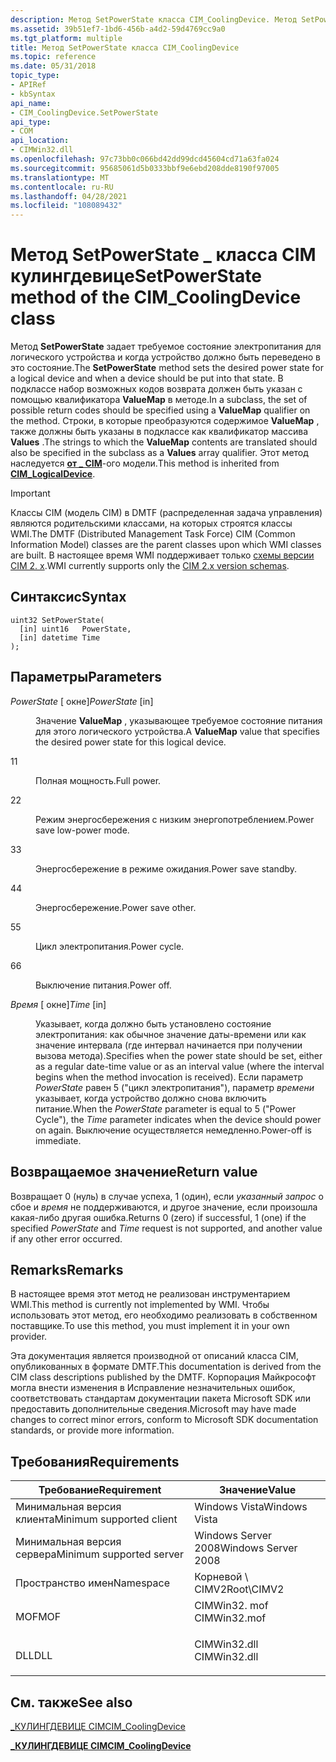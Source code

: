 ```yaml
---
description: Метод SetPowerState класса CIM_CoolingDevice. Метод SetPowerState задает требуемое состояние электропитания для логического устройства и когда устройство должно быть переведено в это состояние.
ms.assetid: 39b51ef7-1bd6-456b-a4d2-59d4769cc9a0
ms.tgt_platform: multiple
title: Метод SetPowerState класса CIM_CoolingDevice
ms.topic: reference
ms.date: 05/31/2018
topic_type:
- APIRef
- kbSyntax
api_name:
- CIM_CoolingDevice.SetPowerState
api_type:
- COM
api_location:
- CIMWin32.dll
ms.openlocfilehash: 97c73bb0c066bd42dd99dcd45604cd71a63fa024
ms.sourcegitcommit: 95685061d5b0333bbf9e6ebd208dde8190f97005
ms.translationtype: MT
ms.contentlocale: ru-RU
ms.lasthandoff: 04/28/2021
ms.locfileid: "108089432"
---
```

# <a name="setpowerstate-method-of-the-cim_coolingdevice-class"></a><span data-ttu-id="6f65a-103">Метод SetPowerState \_ класса CIM кулингдевице</span><span class="sxs-lookup"><span data-stu-id="6f65a-103">SetPowerState method of the CIM\_CoolingDevice class</span></span>

<span data-ttu-id="6f65a-104">Метод **SetPowerState** задает требуемое состояние электропитания для логического устройства и когда устройство должно быть переведено в это состояние.</span><span class="sxs-lookup"><span data-stu-id="6f65a-104">The **SetPowerState** method sets the desired power state for a logical device and when a device should be put into that state.</span></span> <span data-ttu-id="6f65a-105">В подклассе набор возможных кодов возврата должен быть указан с помощью квалификатора **ValueMap** в методе.</span><span class="sxs-lookup"><span data-stu-id="6f65a-105">In a subclass, the set of possible return codes should be specified using a **ValueMap** qualifier on the method.</span></span> <span data-ttu-id="6f65a-106">Строки, в которые преобразуются содержимое **ValueMap** , также должны быть указаны в подклассе как квалификатор массива **Values** .</span><span class="sxs-lookup"><span data-stu-id="6f65a-106">The strings to which the **ValueMap** contents are translated should also be specified in the subclass as a **Values** array qualifier.</span></span> <span data-ttu-id="6f65a-107">Этот метод наследуется [**от \_ CIM**](cim-logicaldevice.md)-ого модели.</span><span class="sxs-lookup"><span data-stu-id="6f65a-107">This method is inherited from [**CIM\_LogicalDevice**](cim-logicaldevice.md).</span></span>

> [!IMPORTANT]
> <span data-ttu-id="6f65a-108">Классы CIM (модель CIM) в DMTF (распределенная задача управления) являются родительскими классами, на которых строятся классы WMI.</span><span class="sxs-lookup"><span data-stu-id="6f65a-108">The DMTF (Distributed Management Task Force) CIM (Common Information Model) classes are the parent classes upon which WMI classes are built.</span></span> <span data-ttu-id="6f65a-109">В настоящее время WMI поддерживает только [схемы версии CIM 2. x](https://dmtf.org/standards/cim/schemas).</span><span class="sxs-lookup"><span data-stu-id="6f65a-109">WMI currently supports only the [CIM 2.x version schemas](https://dmtf.org/standards/cim/schemas).</span></span>

 

## <a name="syntax"></a><span data-ttu-id="6f65a-110">Синтаксис</span><span class="sxs-lookup"><span data-stu-id="6f65a-110">Syntax</span></span>


```mof
uint32 SetPowerState(
  [in] uint16   PowerState,
  [in] datetime Time
);
```



## <a name="parameters"></a><span data-ttu-id="6f65a-111">Параметры</span><span class="sxs-lookup"><span data-stu-id="6f65a-111">Parameters</span></span>

<dl> <dt>

<span data-ttu-id="6f65a-112">*PowerState* \[ окне\]</span><span class="sxs-lookup"><span data-stu-id="6f65a-112">*PowerState* \[in\]</span></span>
</dt> <dd>

<span data-ttu-id="6f65a-113">Значение **ValueMap** , указывающее требуемое состояние питания для этого логического устройства.</span><span class="sxs-lookup"><span data-stu-id="6f65a-113">A **ValueMap** value that specifies the desired power state for this logical device.</span></span>

<dt>

<span data-ttu-id="6f65a-114">1</span><span class="sxs-lookup"><span data-stu-id="6f65a-114">1</span></span>
</dt> <dd>

<span data-ttu-id="6f65a-115">Полная мощность.</span><span class="sxs-lookup"><span data-stu-id="6f65a-115">Full power.</span></span>

</dd> <dt>

<span data-ttu-id="6f65a-116">2</span><span class="sxs-lookup"><span data-stu-id="6f65a-116">2</span></span>
</dt> <dd>

<span data-ttu-id="6f65a-117">Режим энергосбережения с низким энергопотреблением.</span><span class="sxs-lookup"><span data-stu-id="6f65a-117">Power save   low-power mode.</span></span>

</dd> <dt>

<span data-ttu-id="6f65a-118">3</span><span class="sxs-lookup"><span data-stu-id="6f65a-118">3</span></span>
</dt> <dd>

<span data-ttu-id="6f65a-119">Энергосбережение в режиме ожидания.</span><span class="sxs-lookup"><span data-stu-id="6f65a-119">Power save   standby.</span></span>

</dd> <dt>

<span data-ttu-id="6f65a-120">4</span><span class="sxs-lookup"><span data-stu-id="6f65a-120">4</span></span>
</dt> <dd>

<span data-ttu-id="6f65a-121">Энергосбережение.</span><span class="sxs-lookup"><span data-stu-id="6f65a-121">Power save   other.</span></span>

</dd> <dt>

<span data-ttu-id="6f65a-122">5</span><span class="sxs-lookup"><span data-stu-id="6f65a-122">5</span></span>
</dt> <dd>

<span data-ttu-id="6f65a-123">Цикл электропитания.</span><span class="sxs-lookup"><span data-stu-id="6f65a-123">Power cycle.</span></span>

</dd> <dt>

<span data-ttu-id="6f65a-124">6</span><span class="sxs-lookup"><span data-stu-id="6f65a-124">6</span></span>
</dt> <dd>

<span data-ttu-id="6f65a-125">Выключение питания.</span><span class="sxs-lookup"><span data-stu-id="6f65a-125">Power off.</span></span>

</dd> </dl> </dd> <dt>

<span data-ttu-id="6f65a-126">*Время* \[ окне\]</span><span class="sxs-lookup"><span data-stu-id="6f65a-126">*Time* \[in\]</span></span>
</dt> <dd>

<span data-ttu-id="6f65a-127">Указывает, когда должно быть установлено состояние электропитания: как обычное значение даты-времени или как значение интервала (где интервал начинается при получении вызова метода).</span><span class="sxs-lookup"><span data-stu-id="6f65a-127">Specifies when the power state should be set, either as a regular date-time value or as an interval value (where the interval begins when the method invocation is received).</span></span> <span data-ttu-id="6f65a-128">Если параметр *PowerState* равен 5 ("цикл электропитания"), параметр *времени* указывает, когда устройство должно снова включить питание.</span><span class="sxs-lookup"><span data-stu-id="6f65a-128">When the *PowerState* parameter is equal to 5 ("Power Cycle"), the *Time* parameter indicates when the device should power on again.</span></span> <span data-ttu-id="6f65a-129">Выключение осуществляется немедленно.</span><span class="sxs-lookup"><span data-stu-id="6f65a-129">Power-off is immediate.</span></span>

</dd> </dl>

## <a name="return-value"></a><span data-ttu-id="6f65a-130">Возвращаемое значение</span><span class="sxs-lookup"><span data-stu-id="6f65a-130">Return value</span></span>

<span data-ttu-id="6f65a-131">Возвращает 0 (нуль) в случае успеха, 1 (один), если *указанный запрос* о сбое и *время* не поддерживаются, и другое значение, если произошла какая-либо другая ошибка.</span><span class="sxs-lookup"><span data-stu-id="6f65a-131">Returns 0 (zero) if successful, 1 (one) if the specified *PowerState* and *Time* request is not supported, and another value if any other error occurred.</span></span>

## <a name="remarks"></a><span data-ttu-id="6f65a-132">Remarks</span><span class="sxs-lookup"><span data-stu-id="6f65a-132">Remarks</span></span>

<span data-ttu-id="6f65a-133">В настоящее время этот метод не реализован инструментарием WMI.</span><span class="sxs-lookup"><span data-stu-id="6f65a-133">This method is currently not implemented by WMI.</span></span> <span data-ttu-id="6f65a-134">Чтобы использовать этот метод, его необходимо реализовать в собственном поставщике.</span><span class="sxs-lookup"><span data-stu-id="6f65a-134">To use this method, you must implement it in your own provider.</span></span>

<span data-ttu-id="6f65a-135">Эта документация является производной от описаний класса CIM, опубликованных в формате DMTF.</span><span class="sxs-lookup"><span data-stu-id="6f65a-135">This documentation is derived from the CIM class descriptions published by the DMTF.</span></span> <span data-ttu-id="6f65a-136">Корпорация Майкрософт могла внести изменения в Исправление незначительных ошибок, соответствовать стандартам документации пакета Microsoft SDK или предоставить дополнительные сведения.</span><span class="sxs-lookup"><span data-stu-id="6f65a-136">Microsoft may have made changes to correct minor errors, conform to Microsoft SDK documentation standards, or provide more information.</span></span>

## <a name="requirements"></a><span data-ttu-id="6f65a-137">Требования</span><span class="sxs-lookup"><span data-stu-id="6f65a-137">Requirements</span></span>



| <span data-ttu-id="6f65a-138">Требование</span><span class="sxs-lookup"><span data-stu-id="6f65a-138">Requirement</span></span> | <span data-ttu-id="6f65a-139">Значение</span><span class="sxs-lookup"><span data-stu-id="6f65a-139">Value</span></span> |
|-------------------------------------|-----------------------------------------------------------------------------------------|
| <span data-ttu-id="6f65a-140">Минимальная версия клиента</span><span class="sxs-lookup"><span data-stu-id="6f65a-140">Minimum supported client</span></span><br/> | <span data-ttu-id="6f65a-141">Windows Vista</span><span class="sxs-lookup"><span data-stu-id="6f65a-141">Windows Vista</span></span><br/>                                                                |
| <span data-ttu-id="6f65a-142">Минимальная версия сервера</span><span class="sxs-lookup"><span data-stu-id="6f65a-142">Minimum supported server</span></span><br/> | <span data-ttu-id="6f65a-143">Windows Server 2008</span><span class="sxs-lookup"><span data-stu-id="6f65a-143">Windows Server 2008</span></span><br/>                                                          |
| <span data-ttu-id="6f65a-144">Пространство имен</span><span class="sxs-lookup"><span data-stu-id="6f65a-144">Namespace</span></span><br/>                | <span data-ttu-id="6f65a-145">Корневой \\ CIMV2</span><span class="sxs-lookup"><span data-stu-id="6f65a-145">Root\\CIMV2</span></span><br/>                                                                  |
| <span data-ttu-id="6f65a-146">MOF</span><span class="sxs-lookup"><span data-stu-id="6f65a-146">MOF</span></span><br/>                      | <dl> <span data-ttu-id="6f65a-147"><dt>CIMWin32. mof</dt></span><span class="sxs-lookup"><span data-stu-id="6f65a-147"><dt>CIMWin32.mof</dt></span></span> </dl> |
| <span data-ttu-id="6f65a-148">DLL</span><span class="sxs-lookup"><span data-stu-id="6f65a-148">DLL</span></span><br/>                      | <dl> <span data-ttu-id="6f65a-149"><dt>CIMWin32.dll</dt></span><span class="sxs-lookup"><span data-stu-id="6f65a-149"><dt>CIMWin32.dll</dt></span></span> </dl> |



## <a name="see-also"></a><span data-ttu-id="6f65a-150">См. также</span><span class="sxs-lookup"><span data-stu-id="6f65a-150">See also</span></span>

<dl> <dt>

[<span data-ttu-id="6f65a-151">\_КУЛИНГДЕВИЦЕ CIM</span><span class="sxs-lookup"><span data-stu-id="6f65a-151">CIM\_CoolingDevice</span></span>](setpowerstate-method-in-class-cim-coolingdevice.md)
</dt> <dt>

[<span data-ttu-id="6f65a-152">**\_КУЛИНГДЕВИЦЕ CIM**</span><span class="sxs-lookup"><span data-stu-id="6f65a-152">**CIM\_CoolingDevice**</span></span>](cim-coolingdevice.md)
</dt> </dl>

 

 




